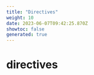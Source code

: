 ```yaml
---
title: "Directives"
weight: 10
date: 2023-06-07T09:42:25.870Z
showtoc: false
generated: true
---
```

<!-- This file was generated from the Vendure source. Do not modify. Instead, re-run the "docs:build" script -->


# directives